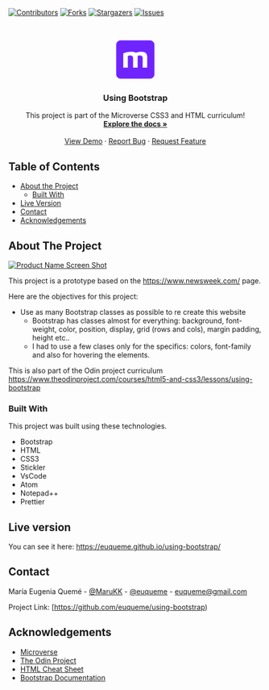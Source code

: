 <!--
*** Thanks for checking out this README Template. If you have a suggestion that would
*** make this better, please fork the repo and create a pull request or simply open
*** an issue with the tag "enhancement".
*** Thanks again! Now go create something AMAZING! :D
-->

<!-- PROJECT SHIELDS -->
<!--
*** I'm using markdown "reference style" links for readability.
*** Reference links are enclosed in brackets [ ] instead of parentheses ( ).
*** See the bottom of this document for the declaration of the reference variables
*** for contributors-url, forks-url, etc. This is an optional, concise syntax you may use.
*** https://www.markdownguide.org/basic-syntax/#reference-style-links
-->
[![Contributors][contributors-shield]][contributors-url]
[![Forks][forks-shield]][forks-url]
[![Stargazers][stars-shield]][stars-url]
[![Issues][issues-shield]][issues-url]

<!-- PROJECT LOGO -->
<br />
<p align="center">
  <a href="https://github.com/euqueme/using-bootstrap">
    <img src="img/mLogo.png" alt="Logo" width="80" height="80">
  </a>

  <h3 align="center">Using Bootstrap</h3>

  <p align="center">
    This project is part of the Microverse CSS3 and HTML curriculum!
    <br />
    <a href="https://github.com/euqueme/using-bootstrap"><strong>Explore the docs »</strong></a>
    <br />
    <br />
    <a href="https://euqueme.github.io/using-bootstrap/">View Demo</a>
    ·
    <a href="https://github.com/euqueme/using-bootstrap/issues">Report Bug</a>
    ·
    <a href="https://github.com/euqueme/using-bootstrap/issues">Request Feature</a>
  </p>
</p>

<!-- TABLE OF CONTENTS -->
## Table of Contents

* [About the Project](#about-the-project)
  * [Built With](#built-with)
* [Live Version](#live-version)
* [Contact](#contact)
* [Acknowledgements](#acknowledgements)

<!-- ABOUT THE PROJECT -->
## About The Project

[![Product Name Screen Shot][product-screenshot]](https://euqueme.github.io/using-bootstrap/)

This project is a prototype based on the https://www.newsweek.com/ page.

Here are the objectives for this project:
* Use as many Bootstrap classes as possible to re create this website
	* Bootstrap has classes almost for everything: background, font-weight, color, position, display, grid (rows and cols), margin padding, height etc..
	* I had to use a few clases only for the specifics: colors, font-family and also for hovering the elements.

This is also part of the Odin project curriculum https://www.theodinproject.com/courses/html5-and-css3/lessons/using-bootstrap

### Built With
This project was built using these technologies.
* Bootstrap
* HTML
* CSS3
* Stickler
* VsCode
* Atom
* Notepad++
* Prettier 

<!-- LIVE VERSION -->
## Live version

You can see it here:  https://euqueme.github.io/using-bootstrap/

<!-- CONTACT -->
## Contact

María Eugenia Quemé - [@MaruKK](https://twitter.com/MaruKK) - [@euqueme](https://github.com/euqueme) - euqueme@gmail.com

Project Link: [https://github.com/euqueme/using-bootstrap)

<!-- ACKNOWLEDGEMENTS -->
## Acknowledgements
* [Microverse](https://www.microverse.org/)
* [The Odin Project](https://www.theodinproject.com/)
* [HTML Cheat Sheet](https://htmlcheatsheet.com/js/)
* [Bootstrap Documentation](https://getbootstrap.com/docs/4.3/getting-started/introduction/)

<!-- MARKDOWN LINKS & IMAGES -->
<!-- https://www.markdownguide.org/basic-syntax/#reference-style-links -->
[contributors-shield]: https://img.shields.io/github/contributors/euqueme/using-bootstrap.svg?style=flat-square
[contributors-url]: https://github.com/euqueme/using-bootstrap/graphs/contributors
[forks-shield]: https://img.shields.io/github/forks/euqueme/using-bootstrap.svg?style=flat-square
[forks-url]: https://github.com/euqueme/using-bootstrap/network/members
[stars-shield]: https://img.shields.io/github/stars/euqueme/using-bootstrap.svg?style=flat-square
[stars-url]: https://github.com/euqueme/using-bootstrap/stargazers
[issues-shield]: https://img.shields.io/github/issues/euqueme/using-bootstrap.svg?style=flat-square
[issues-url]: https://github.com/euqueme/using-bootstrap/issues
[product-screenshot]: img/Capture.PNG
